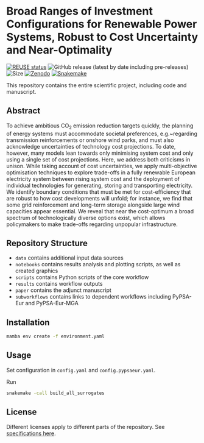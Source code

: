 # Broad Ranges of Investment Configurations for Renewable Power Systems, Robust to Cost Uncertainty and Near-Optimality

[![REUSE status](https://api.reuse.software/badge/github.com/fneum/broad-ranges)](https://api.reuse.software/info/github.com/fneum/broad-ranges)
![GitHub release (latest by date including pre-releases)](https://img.shields.io/github/v/release/fneum/broad-ranges?include_prereleases)
![Size](https://img.shields.io/github/repo-size/fneum/broad-ranges)
[![Zenodo](https://zenodo.org/badge/DOI/TBA.svg)](https://doi.org/TBA)
[![Snakemake](https://img.shields.io/badge/snakemake-≥6.0.0-brightgreen.svg?style=flat)](https://snakemake.readthedocs.io)

This repository contains the entire scientific project, including code and manuscript.
## Abstract

To achieve ambitious CO$_2$ emission reduction targets quickly, the planning of
energy systems must accommodate societal preferences, e.g.~regarding
transmission reinforcements or onshore wind parks, and must also acknowledge
uncertainties of technology cost projections. To date, however, many models lean
towards only minimising system cost and only using a single set of cost
projections. Here, we address both criticisms in unison. While taking account of
cost uncertainties, we apply multi-objective optimisation techniques to explore
trade-offs in a fully renewable European electricity system between rising
system cost and the deployment of individual technologies for generating,
storing and transporting electricity. We identify boundary conditions that must
be met for cost-efficiency that are robust to how cost developments will unfold;
for instance, we find that some grid reinforcement and long-term storage
alongside large wind capacities appear essential. We reveal that near the
cost-optimum a broad spectrum of technologically diverse options exist, which
allows policymakers to make trade-offs regarding unpopular infrastructure.

## Repository Structure

- `data` contains additional input data sources
- `notebooks` contains results analysis and plotting scripts, as well as created graphics
- `scripts` contains Python scripts of the core workflow
- `results` contains workflow outputs
- `paper` contains the adjunct manuscript
- `subworkflows` contains links to dependent workflows including PyPSA-Eur and PyPSA-Eur-MGA
## Installation

```sh
mamba env create -f environment.yaml
```
## Usage

Set configuration in `config.yaml` and `config.pypsaeur.yaml`.

Run

```sh
snakemake -call build_all_surrogates
```

## License

Different licenses apply to different parts of the repository. See [specifications here](.reuse/dep5).